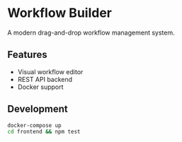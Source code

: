# Workflow Builder

A modern drag-and-drop workflow management system.

## Features
- Visual workflow editor
- REST API backend
- Docker support

## Development
```bash
docker-compose up
cd frontend && npm test
